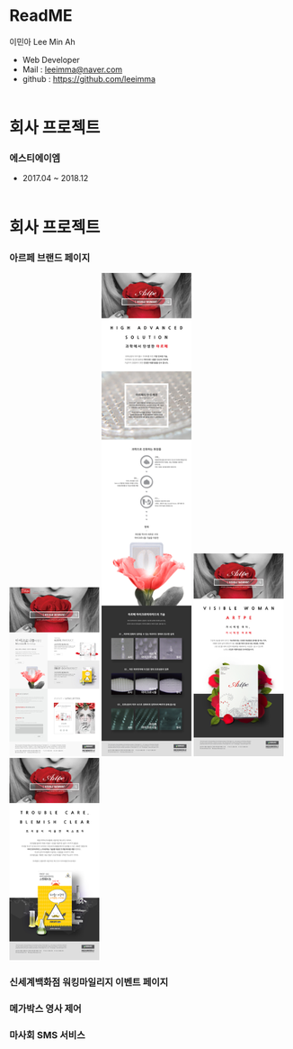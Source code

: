 # ReadME

이민아 Lee Min Ah

- Web Developer
- Mail : leeimma@naver.com
- github : https://github.com/leeimma
 <br /> <br />
 
# 회사 프로젝트
### 에스티에이엠
* 2017.04 ~ 2018.12
 <br /> <br />
 
# 회사 프로젝트
### 아르페 브랜드 페이지
<div>
<img src="image/artpe/01_main.jpg" width="160"/> <img src="image/artpe/01_sub.jpg" width="160"/> <img src="image/artpe/02_sub.jpg" width="160"/> <img src="image/artpe/03_sub.jpg" width="160"/>
</div>


### 신세계백화점 워킹마일리지 이벤트 페이지

### 메가박스 영사 제어

### 마사회 SMS 서비스


